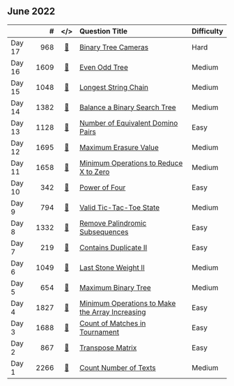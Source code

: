 ## June 2022

||#|</>|Question Title|Difficulty|
|:--|--:|:-:|:--|:--|
|Day 17|968|[📎](../src/q_951_1000/q0968.cc)|[Binary Tree Cameras](https://leetcode.com/problems/binary-tree-cameras/)|Hard|
|Day 16|1609|[📎](../src/q_1601_1650/q1609.cc)|[Even Odd Tree](https://leetcode.com/problems/even-odd-tree/)|Medium|
|Day 15|1048|[📎](../src/q_1001_1050/q1048.cc)|[Longest String Chain](https://leetcode.com/problems/longest-string-chain/)|Medium|
|Day 14|1382|[📎](../src/q_1351_1400/q1382.cc)|[Balance a Binary Search Tree](https://leetcode.com/problems/balance-a-binary-search-tree/)|Medium|
|Day 13|1128|[📎](../src/q_1101_1150/q1128.cc)|[Number of Equivalent Domino Pairs](https://leetcode.com/problems/number-of-equivalent-domino-pairs/)|Easy|
|Day 12|1695|[📎](../src/q_1651_1700/q1695.cc)|[Maximum Erasure Value](https://leetcode.com/problems/maximum-erasure-value/)|Medium|
|Day 11|1658|[📎](../src/q_1651_1700/q1658.cc)|[Minimum Operations to Reduce X to Zero](https://leetcode.com/problems/minimum-operations-to-reduce-x-to-zero/)|Medium|
|Day 10|342|[📎](../src/q_301_350/q0342.cc)|[Power of Four](https://leetcode.com/problems/power-of-four/)|Easy|
|Day 9|794|[📎](../src/q_751_800/q0794.cc)|[Valid Tic-Tac-Toe State](https://leetcode.com/problems/valid-tic-tac-toe-state/)|Medium|
|Day 8|1332|[📎](../src/q_1301_1350/q1332.cc)|[Remove Palindromic Subsequences](https://leetcode.com/problems/remove-palindromic-subsequences/)|Easy|
|Day 7|219|[📎](../src/q_201_250/q0219.cc)|[Contains Duplicate II](https://leetcode.com/problems/contains-duplicate-ii/)|Easy|
|Day 6|1049|[📎](../src/q_1001_1050/q1049.cc)|[Last Stone Weight II](https://leetcode.com/problems/last-stone-weight-ii/)|Medium|
|Day 5|654|[📎](../src/q_651_700/q0654.cc)|[Maximum Binary Tree](https://leetcode.com/problems/maximum-binary-tree/)|Medium|
|Day 4|1827|[📎](../src/q_1801_1850/q1827.cc)|[Minimum Operations to Make the Array Increasing](https://leetcode.com/problems/minimum-operations-to-make-the-array-increasing/)|Easy|
|Day 3|1688|[📎](../src/q_1651_1700/q1688.cc)|[Count of Matches in Tournament](https://leetcode.com/problems/count-of-matches-in-tournament/)|Easy|
|Day 2|867|[📎](../src/q_851_900/q0867.cc)|[Transpose Matrix](https://leetcode.com/problems/transpose-matrix/)|Easy|
|Day 1|2266|[📎](../src/q_2251_2300/q2266.cc)|[Count Number of Texts](https://leetcode.com/problems/count-number-of-texts/)|Medium|


